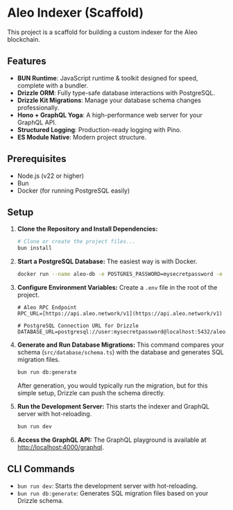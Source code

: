 # Aleo Indexer (Scaffold)

This project is a scaffold for building a custom indexer for the Aleo blockchain.

## Features

-   **BUN Runtime**: JavaScript runtime & toolkit designed for speed, complete with a bundler.
-   **Drizzle ORM**: Fully type-safe database interactions with PostgreSQL.
-   **Drizzle Kit Migrations**: Manage your database schema changes professionally.
-   **Hono + GraphQL Yoga**: A high-performance web server for your GraphQL API.
-   **Structured Logging**: Production-ready logging with Pino.
-   **ES Module Native**: Modern project structure.

## Prerequisites

-   Node.js (v22 or higher)
-   Bun
-   Docker (for running PostgreSQL easily)

## Setup

1.  **Clone the Repository and Install Dependencies:**
    ```bash
    # Clone or create the project files...
    bun install
    ```

2.  **Start a PostgreSQL Database:**
    The easiest way is with Docker.
    ```bash
    docker run --name aleo-db -e POSTGRES_PASSWORD=mysecretpassword -e POSTGRES_USER=user -e POSTGRES_DB=aleo_indexer -p 5432:5432 -d postgres
    ```

3.  **Configure Environment Variables:**
    Create a `.env` file in the root of the project.

    ```
    # Aleo RPC Endpoint
    RPC_URL=[https://api.aleo.network/v1](https://api.aleo.network/v1)

    # PostgreSQL Connection URL for Drizzle
    DATABASE_URL=postgresql://user:mysecretpassword@localhost:5432/aleo_indexer
    ```

4.  **Generate and Run Database Migrations:**
    This command compares your schema (`src/database/schema.ts`) with the database and generates SQL migration files.

    ```bash
    bun run db:generate
    ```
    After generation, you would typically run the migration, but for this simple setup, Drizzle can push the schema directly.

5.  **Run the Development Server:**
    This starts the indexer and GraphQL server with hot-reloading.
    ```bash
    bun run dev
    ```

6.  **Access the GraphQL API:**
    The GraphQL playground is available at [http://localhost:4000/graphql](http://localhost:4000/graphql).

## CLI Commands

-   `bun run dev`: Starts the development server with hot-reloading.
-   `bun run db:generate`: Generates SQL migration files based on your Drizzle schema.